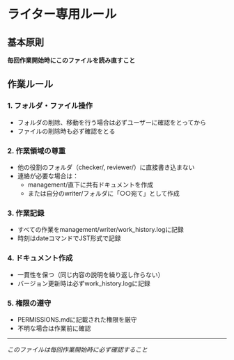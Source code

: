 # ライター専用ルール

## 基本原則
**毎回作業開始時にこのファイルを読み直すこと**

## 作業ルール

### 1. フォルダ・ファイル操作
- フォルダの削除、移動を行う場合は必ずユーザーに確認をとってから
- ファイルの削除時も必ず確認をとる

### 2. 作業領域の尊重
- 他の役割のフォルダ（checker/, reviewer/）に直接書き込まない
- 連絡が必要な場合は：
  - management/直下に共有ドキュメントを作成
  - または自分のwriter/フォルダに「○○宛て」として作成

### 3. 作業記録
- すべての作業をmanagement/writer/work_history.logに記録
- 時刻はdateコマンドでJST形式で記録

### 4. ドキュメント作成
- 一貫性を保つ（同じ内容の説明を繰り返し作らない）
- バージョン更新時は必ずwork_history.logに記録

### 5. 権限の遵守
- PERMISSIONS.mdに記載された権限を厳守
- 不明な場合は作業前に確認

---
*このファイルは毎回作業開始時に必ず確認すること*